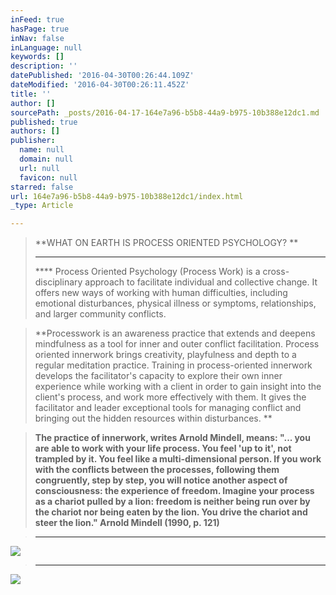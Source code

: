 ```yaml
---
inFeed: true
hasPage: true
inNav: false
inLanguage: null
keywords: []
description: ''
datePublished: '2016-04-30T00:26:44.109Z'
dateModified: '2016-04-30T00:26:11.452Z'
title: ''
author: []
sourcePath: _posts/2016-04-17-164e7a96-b5b8-44a9-b975-10b388e12dc1.md
published: true
authors: []
publisher:
  name: null
  domain: null
  url: null
  favicon: null
starred: false
url: 164e7a96-b5b8-44a9-b975-10b388e12dc1/index.html
_type: Article

---
```

> **WHAT ON EARTH IS PROCESS ORIENTED PSYCHOLOGY? **
> 
> ****
> 
> **** Process Oriented Psychology (Process Work) is a cross-disciplinary approach to facilitate individual and collective change. It offers new ways of working with human difficulties, including emotional disturbances, physical illness or symptoms, relationships, and larger community conflicts. 

> **Processwork is an awareness practice that extends and deepens mindfulness as a tool for inner and outer conflict facilitation. Process oriented innerwork brings creativity, playfulness and depth to a regular meditation practice. Training in process-oriented innerwork develops the facilitator's capacity to explore their own inner experience while working with a client in order to gain insight into the client's process, and work more effectively with them. It gives the facilitator and leader exceptional tools for managing conflict and bringing out the hidden resources within disturbances. **

> **The practice of innerwork, writes Arnold Mindell, means: "... you are able to work with your life process. You feel 'up to it', not trampled by it. You feel like a multi-dimensional person. If you work with the conflicts between the processes, following them congruently, step by step, you will notice another aspect of consciousness: the experience of freedom. Imagine your process as a chariot pulled by a lion: freedom is neither being run over by the chariot nor being eaten by the lion. You drive the chariot and steer the lion." Arnold Mindell (1990, p. 121)**

> ****

![](https://imgflo.herokuapp.com/graph/vahj1ThiexotieMo/81ee84656ad41eaa914f320eecbcbf91/passthrough.jpg?height=505&input=https%3A%2F%2Fs3-us-west-2.amazonaws.com%2Fthe-grid-img%2Fp%2Ffaaf6cbbc36e54e13b9b5b14b98ee8497607617b.jpg&width=750)

> ****

![](https://the-grid-user-content.s3-us-west-2.amazonaws.com/5a61b23a-b6cb-4ce5-b116-69397865c254.jpg)